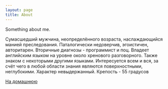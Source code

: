 ```yaml
---
layout: page
title: About
---
```


Something about me.

Сумасшедший мужчина, неопределённого возраста, наслаждающийся манией преследования. Паталогически недоверчив, эгоистичен, авторитарен. Вторичные диагнозы - программист и поц. Владеет английским языком на уровне около хренового разговорного. Также знаком с некоторыми другими языками. Интересуется всем и вся, за счёт чего в любой области знания являются поверхностными, неглубокими. Характер невыдержанный. Крепость - 55 градусов

<a href="https://kern3lp4n1c.github.io/homepage/">На домашнюю</a>
